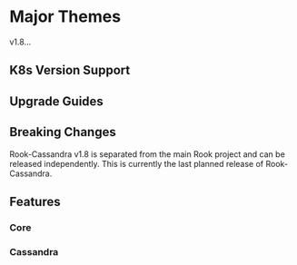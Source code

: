 # Major Themes

v1.8...

## K8s Version Support

## Upgrade Guides

## Breaking Changes

Rook-Cassandra v1.8 is separated from the main Rook project and can be released independently. This
is currently the last planned release of Rook-Cassandra.

## Features

### Core

### Cassandra
